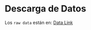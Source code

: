 # Descarga de Datos 

Los ```raw data``` están en: [Data Link](https://drive.google.com/drive/folders/1xCTPXgR_wzAlAsF9pow_vXWMir0vNh_4?usp=sharing)
